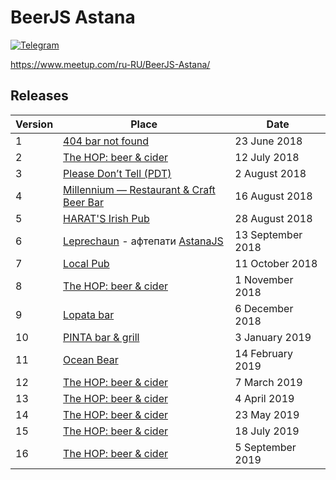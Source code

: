 # BeerJS Astana

[![Telegram](https://img.shields.io/badge/telegram-join%20chat-blue.svg?style=flat)](https://telegram.me/beerjsastana)

https://www.meetup.com/ru-RU/BeerJS-Astana/

## Releases

| Version | Place                                                                                                                    | Date              |
| ------- | ------------------------------------------------------------------------------------------------------------------------ | ----------------- |
| 1       | [404 bar not found](https://www.instagram.com/404barnotfound/)                                                           | 23 June 2018      |
| 2       | [The HOP: beer & cider](https://www.instagram.com/the_hop_bar/)                                                          | 12 July 2018      |
| 3       | [Please Don’t Tell (PDT)](http://go.2gis.com/if8j22)                                                                     | 2 August 2018     |
| 4       | [Millennium — Restaurant & Craft Beer Bar](https://millenniumbar.kz/)                                                    | 16 August 2018    |
| 5       | [HARAT'S Irish Pub](https://astana.restoran.kz/pub/84688-harat-s)                                                        | 28 August 2018    |
| 6       | [Leprechaun](https://redtable.kz/leprechaun/) - афтепати [AstanaJS](https://www.facebook.com/events/304756690289447/)    | 13 September 2018 |
| 7       | [Local Pub](http://highvill.local-pub.kz/)                                                                               | 11 October 2018   |
| 8       | [The HOP: beer & cider](https://www.instagram.com/the_hop_bar/)                                                          | 1 November 2018   |
| 9       | [Lopata bar](https://www.instagram.com/lopata.bar/)                                                                      | 6 December 2018   |
| 10      | [PINTA bar & grill](https://2gis.kz/astana/firm/70000001034241483?queryState=center%2F71.419045%2C51.114178%2Fzoom%2F17) | 3 January 2019    |
| 11      | [Ocean Bear](https://2gis.kz/astana/firm/70000001028472481?queryState=center%2F71.463318%2C51.128509%2Fzoom%2F16)        | 14 February 2019  |
| 12      | [The HOP: beer & cider](https://www.instagram.com/the_hop_bar/)                                                          | 7 March 2019      |
| 13      | [The HOP: beer & cider](https://www.instagram.com/the_hop_bar/)                                                          | 4 April 2019      |
| 14      | [The HOP: beer & cider](https://www.instagram.com/the_hop_bar/)                                                          | 23 May 2019       |
| 15      | [The HOP: beer & cider](https://www.instagram.com/the_hop_bar/)                                                          | 18 July 2019      |
| 16      | [The HOP: beer & cider](https://www.instagram.com/the_hop_bar/)                                                          | 5 September 2019  |
